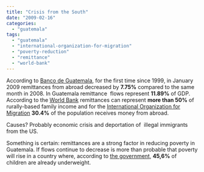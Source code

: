 ```yaml
---
title: "Crisis from the South"
date: "2009-02-16"
categories: 
  - "guatemala"
tags: 
  - "guatemala"
  - "international-organization-for-migration"
  - "poverty-reduction"
  - "remittance"
  - "world-bank"
---
```


According to [Banco de Guatemala](http://www.banguat.gob.gt/inc/ver.asp?id=/estaeco/remesas/remfam2009.htm&e=66305), for the first time since 1999, in January 2009 remittances from abroad decreased by **7.75%** compared to the same month in 2008. In Guatemala remittance  flows represent **11.89%** of GDP. According to the [World Bank](http://siteresources.worldbank.org/INTAML/Resources/US-Guatamala.pdf) remittances can represent **more than 50%** of rurally-based family income and for the [International Organization for Migration](http://www.iom.int/jahia/Jahia/pbnAM/cache/offonce?entryId=19554) **30.4%** of the population receives money from abroad.

Causes? Probably economic crisis and deportation of  illegal immigrants from the US.

Something is certain: remittances are a strong factor in reducing poverty in Guatemala. If flows continue to decrease is more than probable that poverty will rise in a country where, according to [the government](http://www.eluniversal.com.mx/notas/576597.html), **45,6%** of children are already underweight.
